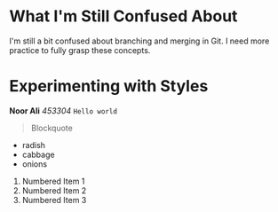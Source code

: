 # What I'm Still Confused About

I'm still a bit confused about branching and merging in Git. I need more practice to fully grasp these concepts.

# Experimenting with Styles

**Noor Ali**
*453304*
`Hello world`
> Blockquote

- radish
- cabbage
- onions

1. Numbered Item 1
2. Numbered Item 2
3. Numbered Item 3
